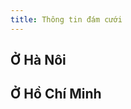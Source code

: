 ```yaml
---
title: Thông tin đám cưới
---
```


<script setup lang="ts">
const today = new Date()
const eventHanoi = new Date(2025, 12, 29)
const eventHCM = new Date(2026, 1, 11)
</script>

## Ở Hà Nôi

<Countdown :from="today" :to="eventHanoi" />

## Ở Hồ Chí Minh

<Countdown :from="today" :to="eventHCM" />
